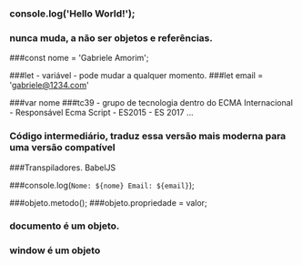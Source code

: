 ### console.log('Hello World!');


### nunca muda, a não ser objetos e referências.
###const nome = 'Gabriele Amorim';

###let - variável - pode mudar a qualquer momento.
###let email = 'gabriele@1234.com'
 
###var nome
###tc39 - grupo de tecnologia dentro do ECMA Internacional - Responsável Ecma Script - ES2015 - ES 2017 ...
### Código intermediário, traduz essa versão mais moderna para uma versão compatível
###Transpiladores. BabelJS

###console.log(`Nome: ${nome} Email: ${email}`);




###objeto.metodo();
###objeto.propriedade = valor;

### documento é um objeto.

### window é um objeto





